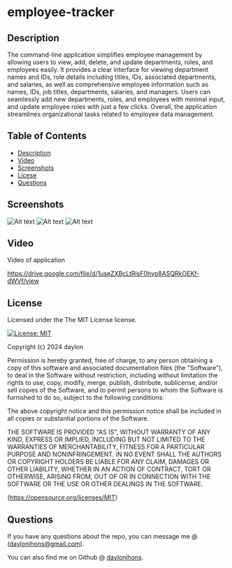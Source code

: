 # employee-tracker

## Description

The command-line application simplifies employee management by allowing users to view, add, delete, and update departments, roles, and employees easily. It provides a clear interface for viewing department names and IDs, role details including titles, IDs, associated departments, and salaries, as well as comprehensive employee information such as names, IDs, job titles, departments, salaries, and managers. Users can seamlessly add new departments, roles, and employees with minimal input, and update employee roles with just a few clicks. Overall, the application streamlines organizational tasks related to employee data management.

## Table of Contents
- [Description](##Description)
- [Video](##Video)
- [Screenshots](##Screenshots)
- [Licese](##License)
- [Questions](##Questions)

## Screenshots

![Alt text](<images/Screenshot 2024-03-24 at 11.26.59 PM.png>)
![Alt text](<images/Screenshot 2024-03-24 at 11.27.10 PM.png>)
![Alt text](<images/Screenshot 2024-03-24 at 11.27.24 PM.png>)

## Video 

Video of application

https://drive.google.com/file/d/1useZXBcLtRisF0hvp8ASQRkOEKf-dWVf/view

## License 

 Licensed under the The MIT License license.
  
  [![License: MIT](https://img.shields.io/badge/License-MIT-purple.svg)](https://opensource.org/licenses/MIT)

  Copyright (c) 2024 daylon

Permission is hereby granted, free of charge, to any person obtaining a copy
of this software and associated documentation files (the "Software"), to deal
in the Software without restriction, including without limitation the rights
to use, copy, modify, merge, publish, distribute, sublicense, and/or sell
copies of the Software, and to permit persons to whom the Software is
furnished to do so, subject to the following conditions:

The above copyright notice and this permission notice shall be included in all
copies or substantial portions of the Software.

THE SOFTWARE IS PROVIDED "AS IS", WITHOUT WARRANTY OF ANY KIND, EXPRESS OR
IMPLIED, INCLUDING BUT NOT LIMITED TO THE WARRANTIES OF MERCHANTABILITY,
FITNESS FOR A PARTICULAR PURPOSE AND NONINFRINGEMENT. IN NO EVENT SHALL THE
AUTHORS OR COPYRIGHT HOLDERS BE LIABLE FOR ANY CLAIM, DAMAGES OR OTHER
LIABILITY, WHETHER IN AN ACTION OF CONTRACT, TORT OR OTHERWISE, ARISING FROM,
OUT OF OR IN CONNECTION WITH THE SOFTWARE OR THE USE OR OTHER DEALINGS IN THE
SOFTWARE.

(https://opensource.org/licenses/MIT)

## Questions

If you have any questions about the repo, you can message me @ (daylonjhons@gmail.com). 

You can also find me on Github @ [daylonjhons](https://github.com/daylonjhons).

